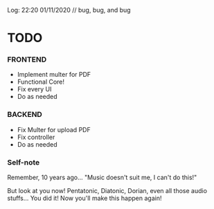 Log: 22:20 01/11/2020
// bug, bug, and bug

# TODO

### FRONTEND

- Implement multer for PDF
- Functional Core!
- Fix every UI
- Do as needed

### BACKEND

- Fix Multer for upload PDF
- Fix controller
- Do as needed

### Self-note

Remember, 10 years ago...
"Music doesn't suit me, I can't do this!"

But look at you now! Pentatonic, Diatonic, Dorian, even all those audio stuffs...
You did it! Now you'll make this happen again!
